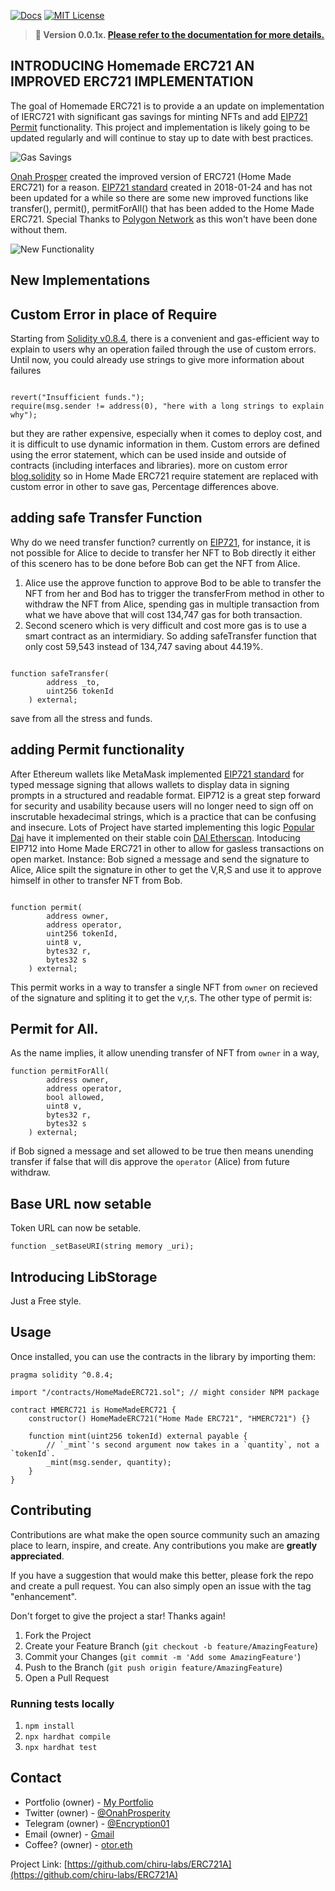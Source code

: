 [![Docs][docs-shield]][docs-url]
[![MIT License][license-shield]][license-url]
<!-- ANNOUNCEMENT -->

> **📢 Version 0.0.1x. [Please refer to the documentation for more details.](https://github.com/OnahProsperity/homeMadeERC721)**

<!-- ABOUT THE PROJECT -->

## INTRODUCING Homemade ERC721 AN IMPROVED ERC721 IMPLEMENTATION

The goal of Homemade ERC721 is to provide a an update on implementation of IERC721 with significant gas savings for minting NFTs and add [EIP721 Permit](https://eips.ethereum.org/EIPS/eip-712) functionality. This project and implementation is likely going to be updated regularly and will continue to stay up to date with best practices.

![Gas Savings](https://miro.medium.com/max/700/1*eOAx7Ai0EH6BYc87I1Mdrg.png)

[Onah Prosper](https://onahprosperity.github.io/) created the improved version of ERC721 (Home Made ERC721) for a reason. [EIP721 standard](https://eips.ethereum.org/EIPS/eip-721) created in 2018-01-24 and has not been updated for a while so there are some new improved functions like transfer(), permit(), permitForAll() that has been added to the Home Made ERC721. Special Thanks to [Polygon Network](https://polygon.technology/) as this won't have been done without them.


![New Functionality](https://miro.medium.com/max/700/1*Gm2AcosUOfmzO-n-Z1JhWA.png)
## New Implementations
## Custom Error in place of Require
Starting from [Solidity v0.8.4](https://github.com/ethereum/solidity/releases/tag/v0.8.4), there is a convenient and gas-efficient way to explain to users why an operation failed through the use of custom errors. Until now, you could already use strings to give more information about failures 
```solidity

revert("Insufficient funds.");
require(msg.sender != address(0), "here with a long strings to explain why");

```
but they are rather expensive, especially when it comes to deploy cost, and it is difficult to use dynamic information in them.
Custom errors are defined using the error statement, which can be used inside and outside of contracts (including interfaces and libraries).
more on custom error [blog.solidity](https://blog.soliditylang.org/2021/04/21/custom-errors/) so in Home Made ERC721 require statement are replaced with custom error in other to save gas, Percentage differences above.


## adding safe Transfer Function
Why do we need transfer function? currently on [EIP721](https://eips.ethereum.org/EIPS/eip-712), for instance, it is not possible for Alice to decide to transfer her NFT to Bob directly it either of this scenero has to be done before Bob can get the NFT from Alice.
1. Alice use the approve function to approve Bod to be able to transfer the NFT from her and Bod has to trigger the transferFrom method in other to withdraw the NFT from Alice, spending gas in multiple transaction from what we have above that will cost 134,747 gas for both transaction.
2. Second scenero which is very difficult and cost more gas is to use a smart contract as an intermidiary.
So adding safeTransfer function that only cost 59,543 instead of 134,747 saving about 44.19%.
```solidity

function safeTransfer(
        address _to,
        uint256 tokenId
    ) external;

```
save from all the stress and funds.

## adding Permit functionality
After Ethereum wallets like MetaMask implemented [EIP721 standard](https://eips.ethereum.org/EIPS/eip-721) for typed message signing that allows wallets to display data in signing prompts in a structured and readable format. EIP712 is a great step forward for security and usability because users will no longer need to sign off on inscrutable hexadecimal strings, which is a practice that can be confusing and insecure.
Lots of Project have started implementing this logic [Popular Dai](https://makerdao.com/en/) have it implemented on their stable coin [DAI Etherscan](https://etherscan.io/address/0x6b175474e89094c44da98b954eedeac495271d0f#code).
Intoducing EIP712 into Home Made ERC721 in other to allow for gasless transactions on open market.
Instance: Bob signed a message and send the signature to Alice, Alice spilt the signature in other to get the V,R,S and use it to approve himself in other to transfer NFT from Bob.
```solidity

function permit(
        address owner, 
        address operator, 
        uint256 tokenId,
        uint8 v, 
        bytes32 r, 
        bytes32 s
    ) external;

```
This permit works in a way to transfer a single NFT from `owner` on recieved of the signature and spliting it to get the v,r,s.
The other type of permit is:
## Permit for All.
As the name implies, it allow unending transfer of NFT from `owner` in a way,
```solidity
function permitForAll(
        address owner, 
        address operator, 
        bool allowed, 
        uint8 v, 
        bytes32 r, 
        bytes32 s
    ) external;
```
if Bob signed a message and set allowed to be true then means unending transfer if false that will dis approve the `operator` (Alice) from future withdraw.

## Base URL now setable
Token URL can now be setable.
```solidity
function _setBaseURI(string memory _uri);
```

## Introducing LibStorage
Just a Free style.
<!-- USAGE EXAMPLES -->

## Usage

Once installed, you can use the contracts in the library by importing them:

```solidity
pragma solidity ^0.8.4;

import "/contracts/HomeMadeERC721.sol"; // might consider NPM package

contract HMERC721 is HomeMadeERC721 {
    constructor() HomeMadeERC721("Home Made ERC721", "HMERC721") {}

    function mint(uint256 tokenId) external payable {
        // `_mint`'s second argument now takes in a `quantity`, not a `tokenId`.
        _mint(msg.sender, quantity);
    }
}

```

<!-- CONTRIBUTING -->

## Contributing

Contributions are what make the open source community such an amazing place to learn, inspire, and create. Any contributions you make are **greatly appreciated**.

If you have a suggestion that would make this better, please fork the repo and create a pull request. You can also simply open an issue with the tag "enhancement".

Don't forget to give the project a star! Thanks again!

1. Fork the Project
2. Create your Feature Branch (`git checkout -b feature/AmazingFeature`)
3. Commit your Changes (`git commit -m 'Add some AmazingFeature'`)
4. Push to the Branch (`git push origin feature/AmazingFeature`)
5. Open a Pull Request

<!-- ROADMAP -->

### Running tests locally

1. `npm install`
2. `npx hardhat compile`
3. `npx hardhat test`

<!-- CONTACT -->

## Contact

- Portfolio (owner) - [My Portfolio](https://onahprosperity.github.io/)
- Twitter (owner) - [@OnahProsperity](https://twitter.com/OnahProsperity)
- Telegram (owner) - [@Encryption01](https://t.me/Encryption01)
- Email (owner) - [Gmail](prosperauthor@gmail.com)
- Coffee? (owner) - [otor.eth](https://etherscan.io/enslookup-search?search=otor.eth)

Project Link: [https://github.com/chiru-labs/ERC721A](https://github.com/chiru-labs/ERC721A)

<!-- MARKDOWN LINKS & IMAGES -->

<!-- https://www.markdownguide.org/basic-syntax/#reference-style-links -->

[docs-shield]: https://img.shields.io/badge/docs-%F0%9F%93%84-blue?style=for-the-badge
[docs-url]: https://github.com/OnahProsperity/homeMadeERC721
[license-shield]: https://img.shields.io/badge/License-MIT-green.svg?style=for-the-badge
[license-url]: https://github.com/OnahProsperity/homeMadeERC721
